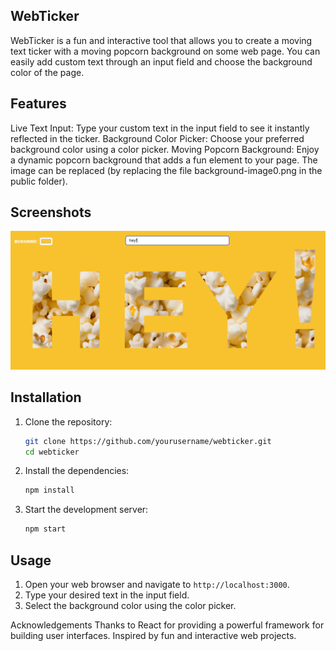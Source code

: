 ## WebTicker
WebTicker is a fun and interactive tool that allows you to create a moving text ticker with a moving popcorn background on some web page. You can easily add custom text through an input field and choose the background color of the page.

## Features
Live Text Input: Type your custom text in the input field to see it instantly reflected in the ticker.
Background Color Picker: Choose your preferred background color using a color picker.
Moving Popcorn Background: Enjoy a dynamic popcorn background that adds a fun element to your page. The image can be replaced (by replacing the file background-image0.png in the public folder).

## Screenshots
![WebTicker Screenshot](public/screenshot.png)

## Installation

1. Clone the repository:
    ```sh
    git clone https://github.com/yourusername/webticker.git
    cd webticker
    ```

2. Install the dependencies:
    ```sh
    npm install
    ```

3. Start the development server:
    ```sh
    npm start
    ```

## Usage

1. Open your web browser and navigate to `http://localhost:3000`.
2. Type your desired text in the input field.
3. Select the background color using the color picker.

Acknowledgements
Thanks to React for providing a powerful framework for building user interfaces.
Inspired by fun and interactive web projects.
